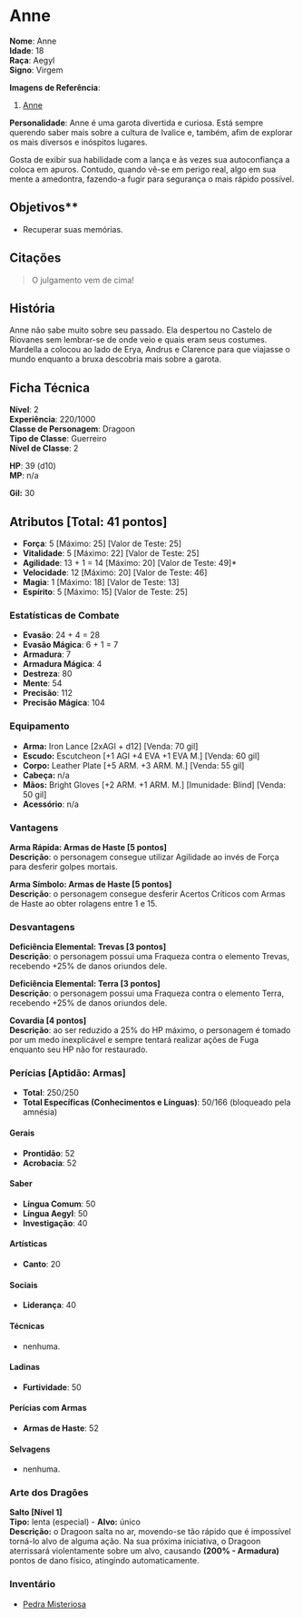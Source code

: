# Anne

**Nome**: Anne  
**Idade**: 18  
**Raça**: Aegyl  
**Signo**: Virgem  

**Imagens de Referência**:

1. [Anne](http://wallpapers-best.com/uploads/posts/2015-12/17_no_game_no_life.jpg)

**Personalidade**: Anne é uma garota divertida e curiosa. Está sempre querendo saber mais sobre a cultura de Ivalice e, também, afim de explorar os mais diversos e inóspitos lugares.

Gosta de exibir sua habilidade com a lança e às vezes sua autoconfiança a coloca em apuros. Contudo, quando vê-se em perigo real, algo em sua mente a amedontra, fazendo-a fugir para segurança o mais rápido possível.

## Objetivos**

* Recuperar suas memórias.

## Citações

> O julgamento vem de cima!

## História

Anne não sabe muito sobre seu passado. Ela despertou no Castelo de Riovanes sem lembrar-se de onde veio e quais eram seus costumes. Mardella a colocou ao lado de Erya, Andrus e Clarence para que viajasse o mundo enquanto a bruxa descobria mais sobre a garota.

## Ficha Técnica

**Nível**: 2  
**Experiência**: 220/1000  
**Classe de Personagem**: Dragoon  
**Tipo de Classe**: Guerreiro  
**Nível de Classe**: 2  

**HP**: 39 (d10)  
**MP**: n/a  

**Gil:** 30

## Atributos [Total: 41 pontos]

* **Força**: 5 [Máximo: 25] [Valor de Teste: 25]  
* **Vitalidade**: 5 [Máximo: 22] [Valor de Teste: 25]  
* **Agilidade**: 13 + 1 = 14 [Máximo: 20] [Valor de Teste: 49]*  
* **Velocidade**: 12 [Máximo: 20] [Valor de Teste: 46]  
* **Magia**: 1 [Máximo: 18] [Valor de Teste: 13]  
* **Espírito**: 5 [Máximo: 15] [Valor de Teste: 25]  

### Estatísticas de Combate

* **Evasão**: 24 + 4 = 28  
* **Evasão Mágica**: 6 + 1 = 7  
* **Armadura**: 7
* **Armadura Mágica**: 4
* **Destreza**: 80
* **Mente**: 54
* **Precisão**: 112
* **Precisão Mágica**: 104

### Equipamento

* **Arma:** Iron Lance [2xAGI + d12] [Venda: 70 gil]
* **Escudo:** Escutcheon [+1 AGI +4 EVA +1 EVA M.] [Venda: 60 gil]
* **Corpo:** Leather Plate [+5 ARM. +3 ARM. M.] [Venda: 55 gil]
* **Cabeça:** n/a
* **Mãos:** Bright Gloves [+2 ARM. +1 ARM. M.] [Imunidade: Blind] [Venda: 50 gil]
* **Acessório**: n/a

### Vantagens

**Arma Rápida: Armas de Haste [5 pontos]**  
**Descrição**: o personagem consegue utilizar Agilidade ao invés de Força para desferir golpes mortais.  

**Arma Símbolo: Armas de Haste [5 pontos]**  
**Descrição**: o personagem consegue desferir Acertos Críticos com Armas de Haste ao obter rolagens entre 1 e 15.

### Desvantagens

**Deficiência Elemental: Trevas [3 pontos]**  
**Descrição**: o personagem possui uma Fraqueza contra o elemento Trevas, recebendo +25% de danos oriundos dele.  

**Deficiência Elemental: Terra [3 pontos]**  
**Descrição**: o personagem possui uma Fraqueza contra o elemento Terra, recebendo +25% de danos oriundos dele.  

**Covardia [4 pontos]**  
**Descrição**: ao ser reduzido a 25% do HP máximo, o personagem é tomado por um medo inexplicável e sempre tentará realizar ações de Fuga enquanto seu HP não for restaurado.  

### Perícias [Aptidão: Armas]

* **Total**: 250/250  
* **Total Específicas (Conhecimentos e Línguas)**: 50/166 (bloqueado pela amnésia)

#### Gerais

* **Prontidão**: 52
* **Acrobacia**: 52

#### Saber

* **Língua Comum**: 50  
* **Língua Aegyl**: 50  
* **Investigação**: 40

#### Artísticas

* **Canto**: 20

#### Sociais

* **Liderança**: 40

#### Técnicas

* nenhuma.

#### Ladinas

* **Furtividade**: 50

#### Perícias com Armas

* **Armas de Haste**: 52

#### Selvagens

* nenhuma.

### Arte dos Dragões

**Salto [Nível 1]**  
**Tipo:** lenta (especial) - **Alvo:** único  
**Descrição:** o Dragoon salta no ar, movendo-se tão rápido que é impossível torná-lo alvo de alguma ação. Na sua próxima iniciativa, o Dragoon aterrissará violentamente sobre um alvo, causando **(200% - Armadura)** pontos de dano físico, atingindo automaticamente. 

### Inventário  

* [Pedra Misteriosa](https://vignette2.wikia.nocookie.net/finalfantasy/images/a/a2/FFT_Virgo.gif/revision/latest/fixed-aspect-ratio-down/width/240/height/240?cb=20100701205421&fill=transparent)
